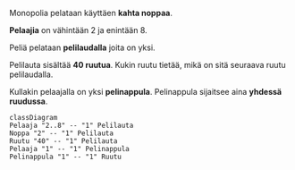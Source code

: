 
Monopolia pelataan käyttäen **kahta noppaa**. 

**Pelaajia** on vähintään 2 ja enintään 8. 

Peliä pelataan **pelilaudalla** joita on yksi. 

Pelilauta sisältää **40 ruutua**. Kukin ruutu tietää, mikä on sitä seuraava ruutu pelilaudalla. 

Kullakin pelaajalla on yksi **pelinappula**. Pelinappula sijaitsee aina **yhdessä ruudussa**.

```mermaid
classDiagram
Pelaaja "2..8" -- "1" Pelilauta
Noppa "2" -- "1" Pelilauta
Ruutu "40" -- "1" Pelilauta
Pelaaja "1" -- "1" Pelinappula
Pelinappula "1" -- "1" Ruutu
```

